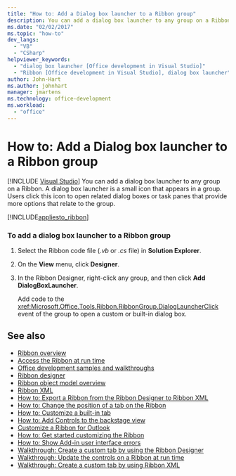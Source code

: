 ```yaml
---
title: "How to: Add a Dialog box launcher to a Ribbon group"
description: You can add a dialog box launcher to any group on a Ribbon that can open related dialog boxes or task panes that provide more options that relate to the group.
ms.date: "02/02/2017"
ms.topic: "how-to"
dev_langs:
  - "VB"
  - "CSharp"
helpviewer_keywords:
  - "dialog box launcher [Office development in Visual Studio]"
  - "Ribbon [Office development in Visual Studio], dialog box launcher"
author: John-Hart
ms.author: johnhart
manager: jmartens
ms.technology: office-development
ms.workload:
  - "office"
---
```

# How to: Add a Dialog box launcher to a Ribbon group

 [!INCLUDE [Visual Studio](~/includes/applies-to-version/vs-windows-only.md)]
  You can add a dialog box launcher to any group on a Ribbon. A dialog box launcher is a small icon that appears in a group. Users click this icon to open related dialog boxes or task panes that provide more options that relate to the group.

 [!INCLUDE[appliesto_ribbon](../vsto/includes/appliesto-ribbon-md.md)]

### To add a dialog box launcher to a Ribbon group

1. Select the Ribbon code file (*.vb* or *.cs* file) in **Solution Explorer**.

2. On the **View** menu, click **Designer**.

3. In the Ribbon Designer, right-click any group, and then click **Add DialogBoxLauncher**.

     Add code to the <xref:Microsoft.Office.Tools.Ribbon.RibbonGroup.DialogLauncherClick> event of the group to open a custom or built-in dialog box.

## See also
- [Ribbon overview](../vsto/ribbon-overview.md)
- [Access the Ribbon at run time](../vsto/accessing-the-ribbon-at-run-time.md)
- [Office development samples and walkthroughs](../vsto/office-development-samples-and-walkthroughs.md)
- [Ribbon designer](../vsto/ribbon-designer.md)
- [Ribbon object model overview](../vsto/ribbon-object-model-overview.md)
- [Ribbon XML](../vsto/ribbon-xml.md)
- [How to: Export a Ribbon from the Ribbon Designer to Ribbon XML](../vsto/how-to-export-a-ribbon-from-the-ribbon-designer-to-ribbon-xml.md)
- [How to: Change the position of a tab on the Ribbon](../vsto/how-to-change-the-position-of-a-tab-on-the-ribbon.md)
- [How to: Customize a built-in tab](../vsto/how-to-customize-a-built-in-tab.md)
- [How to: Add Controls to the backstage view](../vsto/how-to-add-controls-to-the-backstage-view.md)
- [Customize a Ribbon for Outlook](../vsto/customizing-a-ribbon-for-outlook.md)
- [How to: Get started customizing the Ribbon](../vsto/how-to-get-started-customizing-the-ribbon.md)
- [How to: Show Add-in user interface errors](../vsto/how-to-show-add-in-user-interface-errors.md)
- [Walkthrough: Create a custom tab by using the Ribbon Designer](../vsto/walkthrough-creating-a-custom-tab-by-using-the-ribbon-designer.md)
- [Walkthrough: Update the controls on a Ribbon at run time](../vsto/walkthrough-updating-the-controls-on-a-ribbon-at-run-time.md)
- [Walkthrough: Create a custom tab by using Ribbon XML](../vsto/walkthrough-creating-a-custom-tab-by-using-ribbon-xml.md)
